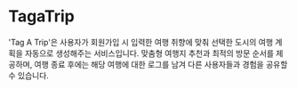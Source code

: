# TagaTrip
'Tag A Trip'은 사용자가 회원가입 시 입력한 여행 취향에 맞춰 선택한 도시의 여행 계획을 자동으로 생성해주는 서비스입니다. 맞춤형 여행지 추천과 최적의 방문 순서를 제공하며, 여행 종료 후에는 해당 여행에 대한 로그를 남겨 다른 사용자들과 경험을 공유할 수 있습니다.
